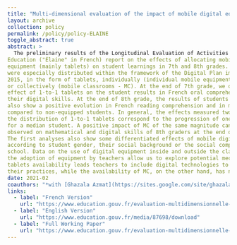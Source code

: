 ```yaml
---
title: "Multi-dimensional evaluation of the impact of mobile digital equipment on student learnings: Preliminary results of the effects of the 2015 Digital Plan"
layout: archive
collection: policy
permalink: /policy/policy-ELAINE
toggle_abstract: true
abstract: >
  The preliminary results of the Longitudinal Evaluation of Activities related to Digital
Education ("Élaine" in French) report on the effects of allocating mobile digital
equipment (mainly tablets) on student learnings in 7th and 8th grades. These equipment
were especially distributed within the framework of the Digital Plan implemented from
2015, in the form of tablets, individually (individual mobile equipment - 1-to-1 tablets)
or collectively (mobile classrooms - MC). At the end of 7th grade, we observe a positive
effect of 1-to-1 tablets on the student results in French oral comprehension and on
their digital skills. At the end of 8th grade, the results of students receiving 1-to-1 tablets
also show a positive evolution in French reading comprehension and in mathematics
compared to non-equipped students. In general, the effects measured two years after
the distribution of 1-to-1 tablets correspond to the progression of one rank in the class
for a median student. A positive impact of MC of the same magnitude can also be
observed on mathematical and digital skills of 8th graders at the end of the school year.
The first analyses also show some differentiated effects of mobile digital equipment
according to student gender, their social background or the social composition of their
school. Data on the use of digital equipment inside and outside the classroom, as well as
the adoption of equipment by teachers allow us to explore potential mechanisms. 1-to-1
tablets availability leads teachers to include digital technologies to a greater extent into
their practices, while the availability of MC, on the other hand, has no effect.
date: 2021-02
coauthors: "*with [Ghazala Azmat](https://sites.google.com/site/ghazalaazmat/home), [Denis Fougère](https://www.sciencespo.fr/cris/fr/annuaire/fougere-denis/), [Alexis Lermite](https://fr.linkedin.com/in/alexis-lermite) and [Clémence Lobut](https://www.povertyactionlab.org/fr/person/lobut?lang=fr)*"
links:
  - label: "French Version"
    url: "https://www.education.gouv.fr/evaluation-multidimensionnelle-de-l-impact-d-equipements-numeriques-mobiles-sur-les-apprentissages-309284"
  - label: "English Version"
    url: "https://www.education.gouv.fr/media/87698/download"
  - label: "Full Working Paper"
    url: "https://www.education.gouv.fr/evaluation-multidimensionnelle-de-l-impact-de-l-utilisation-d-equipements-numeriques-mobiles-sur-les-309290"
---
```

